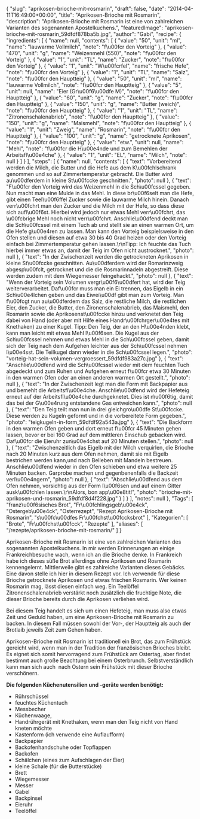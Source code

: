 {
    "slug": "aprikosen-brioche-mit-rosmarin",
    "draft": false,
    "date": "2014-04-11T16:49:00+00:00",
    "title": "Aprikosen-Brioche mit Rosmarin",
    "description": "Aprikosen-Brioche mit Rosmarin ist eine von zahlreichen Varianten des sogenannten Apostelkuchens.",
    "featuredImage": "aprikosen-brioche-mit-rosmarin_59dfdf878ba5b.jpg",
    "author": "Gabi",
    "recipe": {
        "ingredients": [
            {
                "name": null,
                "contents": [
                    {
                        "value": "50",
                        "unit": "ml",
                        "name": "lauwarme Vollmilch",
                        "note": "f\u00fcr den Vorteig"
                    },
                    {
                        "value": "470",
                        "unit": "g",
                        "name": "Weizenmehl (550)",
                        "note": "f\u00fcr den Vorteig"
                    },
                    {
                        "value": "1",
                        "unit": "TL",
                        "name": "Zucker",
                        "note": "f\u00fcr den Vorteig"
                    },
                    {
                        "value": "1",
                        "unit": "W\u00fcrfel",
                        "name": "frische Hefe",
                        "note": "f\u00fcr den Vorteig"
                    },
                    {
                        "value": "1",
                        "unit": "TL",
                        "name": "Salz",
                        "note": "f\u00fcr den Hauptteig"
                    },
                    {
                        "value": "50",
                        "unit": "ml",
                        "name": "lauwarme Vollmilch",
                        "note": "f\u00fcr den Hauptteig"
                    },
                    {
                        "value": "5",
                        "unit": null,
                        "name": "Eier (Gr\u00f6\u00dfe M)",
                        "note": "f\u00fcr den Hauptteig"
                    },
                    {
                        "value": "60",
                        "unit": "g",
                        "name": "Zucker",
                        "note": "f\u00fcr den Hauptteig"
                    },
                    {
                        "value": "150",
                        "unit": "g",
                        "name": "Butter (weich)",
                        "note": "f\u00fcr den Hauptteig"
                    },
                    {
                        "value": "1",
                        "unit": "TL",
                        "name": "Zitronenschalenabrieb",
                        "note": "f\u00fcr den Hauptteig"
                    },
                    {
                        "value": "150",
                        "unit": "g",
                        "name": "Maismehl",
                        "note": "f\u00fcr den Hauptteig"
                    },
                    {
                        "value": "1",
                        "unit": "Zweig",
                        "name": "Rosmarin",
                        "note": "f\u00fcr den Hauptteig"
                    },
                    {
                        "value": "100",
                        "unit": "g",
                        "name": "getrocknete Aprikosen",
                        "note": "f\u00fcr den Hauptteig"
                    },
                    {
                        "value": "etw.",
                        "unit": null,
                        "name": "Mehl",
                        "note": "f\u00fcr die H\u00e4nde und zum Bemehlen der Arbeitsfl\u00e4che"
                    },
                    {
                        "value": "1",
                        "unit": "EL",
                        "name": "Milch",
                        "note": null
                    }
                ]
            }
        ],
        "steps": [
            {
                "name": null,
                "contents": [
                    {
                        "text": "Vorbereitend werden die Milch, die Butter und die Hefe aus dem K\u00fchlschrank genommen und so auf Zimmertemperatur gebracht. Die Butter wird au\u00dferdem in kleine St\u00fccke geschnitten.",
                        "photo": null
                    },
                    {
                        "text": "F\u00fcr den Vorteig wird das Weizenmehl in die Sch\u00fcssel gegeben. Nun macht man eine Mulde in das Mehl. In diese br\u00f6selt man die Hefe, gibt einen Teel\u00f6ffel Zucker sowie die lauwarme Milch hinein. Danach verr\u00fchrt man den Zucker und die Milch mit der Hefe, so dass diese sich aufl\u00f6st. Hierbei wird jedoch nur etwas Mehl verr\u00fchrt,  das \u00fcbrige Mehl noch nicht verr\u00fchrt. Anschlie\u00dfend deckt man die Sch\u00fcssel mit einem Tuch ab und stellt sie an einen warmen Ort, um die Hefe g\u00e4ren zu lassen.  Man kann den Vorteig beispielsweise in den Ofen stellen und diesen auf etwa 30 bis 40 Grad heizen oder den Vorteig einfach bei Zimmertemperatur gehen lassen.\r\nTipp: Ich feuchte das Tuch hierbei immer etwas an, damit der Teig im Ofen nicht austrocknet.",
                        "photo": null
                    },
                    {
                        "text": "In der Zwischenzeit werden die getrockneten Aprikosen in kleine St\u00fccke geschnitten. Au\u00dferdem wird der Romarinzweig abgesp\u00fclt, getrocknet und die  die Rosmarinnadeln abgestreift. Diese werden zudem mit dem Wiegemesser feingehackt.",
                        "photo": null
                    },
                    {
                        "text": "Wenn der Vorteig sein Volumen vergr\u00f6\u00dfert hat, wird der Teig weiterverarbeitet. Daf\u00fcr muss man ein Ei trennen, das Eigelb in ein Sch\u00e4lchen geben und das Eiwei\u00df gibt man zum Vorteig. Man f\u00fcgt nun au\u00dferdem das Salz, die restliche Milch, die restlichen Eier, den Zucker, die Butter, den Zironenschalenabrieb, das Maismehl, den Rosmarin sowie die Aprikosenst\u00fccke hinzu  und verknetet den Teig dabei von Hand (oder aber mit Hilfe eines Handr\u00fchrger\u00e4tes mit Knethaken) zu einer Kugel. Tipp: Den Teig, der an den H\u00e4nden klebt, kann man leicht mit etwas Mehl l\u00f6sen. Die Kugel aus der Sch\u00fcssel nehmen und etwas Mehl in die Sch\u00fcssel geben, damit sich der Teig nach dem Aufgehen leichter aus der Sch\u00fcssel nehmen l\u00e4sst. Die Teilkugel dann wieder in die Sch\u00fcssel legen.",
                        "photo": "vorteig-hat-sein-volumen-vergroessert_59dfdf983a27c.jpg"
                    },
                    {
                        "text": "Anschlie\u00dfend wird die Sch\u00fcssel wieder mit dem feuchten Tuch abgedeckt und zum Ruhen und Aufgehen erneut f\u00fcr etwa 30 Minuten in den warmen Ofen oder an einen anderen warmen Ort gestellt.",
                        "photo": null
                    },
                    {
                        "text": "In der Zwischenzeit legt man die Form mit Backpapier aus und bemehlt die Arbeitsfl\u00e4che. Anschlie\u00dfend wird der Hefeteig erneut auf der Arbeitsfl\u00e4che durchgeknetet. Dies ist n\u00f6tig, damit das bei der G\u00e4rung entstandene Gas entweichen kann.",
                        "photo": null
                    },
                    {
                        "text": "Den Teig teilt man nun in drei gleichgro\u00dfe St\u00fccke. Diese werden zu Kugeln geformt und in die vorbereitete Form gegeben.",
                        "photo": "teigkugeln-in-form_59dfdf92a543a.jpg"
                    },
                    {
                        "text": "Die Backform in den warmen Ofen geben und dort erneut f\u00fcr 45 Minuten gehen lassen, bevor er bei 160 Grad auf dem mittleren Einschub gebacken wird. Daf\u00fcr die Eieruhr zun\u00e4chst auf 20 Minuten stellen.",
                        "photo": null
                    },
                    {
                        "text": "Zwischenzeitlich das Eigelb mit der Milch verquirlen, die Brioche nach 20 Minuten kurz aus dem Ofen nehmen, damit sie mit Eigelb bestrichen werden kann,und nach Belieben mit Mandeln bestreuen. Anschlie\u00dfend wieder in den Ofen schieben und etwa weitere 25 Minuten backen. Garprobe machen und gegenbenenfalls die Backzeit verl\u00e4ngern",
                        "photo": null
                    },
                    {
                        "text": "Abschlie\u00dfend aus dem Ofen nehmen, vorsichtig aus der Form l\u00f6sen und auf einem Gitter ausk\u00fchlen lassen.\r\nAlors, bon app\u00e8tit!",
                        "photo": "brioche-mit-aprikosen-und-rosmarin_59dfdf8d4f228.jpg"
                    }
                ]
            }
        ],
        "notes": null
    },
    "Tags": [
        "franz\u00f6sisches Brot",
        "Fr\u00fchlingsgeb\u00e4ck",
        "Ostergeb\u00e4ck",
        "Osterrezept",
        "Rezept Aprikosen-Brioche mit Rosmarin",
        "s\u00fc\u00dfes Fr\u00fchst\u00fccksbrot"
    ],
    "Kategorien": [
        "Brote",
        "Fr\u00fchst\u00fcck",
        "Rezepte"
    ],
    "aliases": [
        "\/rezepte\/aprikosen-brioche-mit-rosmarin\/"
    ]
}

Aprikosen-Brioche mit Rosmarin ist eine von zahlreichen Varianten des sogenannten Apostelkuchens. In mir werden Erinnerungen an einige Frankreichbesuche wach, wenn ich an die Brioche denke. In Frankreich habe ich dieses süße Brot allerdings ohne Aprikosen und Rosmarin kennengelernt. Mittlerweile gibt es zahlreiche Varianten dieses Gebäcks. Eine davon stelle ich hier in diesem Rezept vor. Ich verwende für diese Brioche getrocknete Aprikosen und etwas frischen Rosmarin. Wer keinen Rosmarin mag, lässt diesen einfach weg. Ein Teelöffel Zitronenschalenabrieb verstärkt noch zusätzlich die fruchtige Note, die dieser Brioche bereits durch die Aprikosen verliehen wird.

Bei diesem Teig handelt es sich um einen Hefeteig, man muss also etwas Zeit und Geduld haben, um eine Aprikosen-Brioche mit Rosmarin zu backen. In diesem Fall müssen sowohl der Vor-, der Hauptteig als auch der Brotlaib jeweils Zeit zum Gehen haben.

Aprikosen-Brioche mit Rosmarin ist traditionell ein Brot, das zum Frühstück gereicht wird, wenn man in der Tradition der französischen Brioches bleibt. Es eignet sich somit hervorragend zum Frühstück am Ostertag, aber findet bestimmt auch große Beachtung bei einem Osterbrunch. Selbstverständlich kann man sich auch  nach Ostern sein Frühstück mit dieser Brioche verschönern.

**Die folgenden Küchenutensilien und -geräte werden benötigt:**

 * Rührschüssel
 * feuchtes Küchentuch
 * Messbecher
 * Küchenwaage,
 * Handrührgerät mit Knethaken, wenn man den Teig nicht von Hand kneten möchte
 * Kastenform (ich verwende eine Auflaufform)
 * Backpapier
 * Backofenhandschuhe oder Topflappen
 * Backofen
 * Schälchen (eines zum Aufschlagen der Eier)
 * kleine Schale (für die Butterstücke)
 * Brett
 * Wiegemesser
 * Messer
 * Gabel
 * Backpinsel
 * Eieruhr
 * Teelöffel